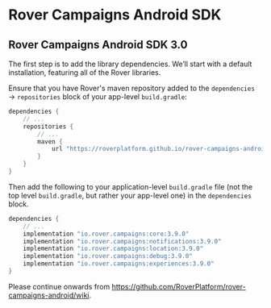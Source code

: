 # Rover Campaigns Android SDK

## Rover Campaigns Android SDK 3.0

The first step is to add the library dependencies. We’ll start with a default
installation, featuring all of the Rover libraries.

Ensure that you have Rover's maven repository added to the `dependencies` →
`repositories` block of your app-level `build.gradle`:

```groovy
dependencies {
    // ...
    repositories {
        // ...
        maven {
            url "https://roverplatform.github.io/rover-campaigns-android/maven"
        }
    }
}
```

Then add the following to your application-level `build.gradle` file (not the
top level `build.gradle`, but rather your app-level one) in the `dependencies`
block.

```groovy
dependencies {
    // ...
    implementation "io.rover.campaigns:core:3.9.0"
    implementation "io.rover.campaigns:notifications:3.9.0"
    implementation "io.rover.campaigns:location:3.9.0"
    implementation "io.rover.campaigns:debug:3.9.0"
    implementation "io.rover.campaigns:experiences:3.9.0"
}
```

Please continue onwards from https://github.com/RoverPlatform/rover-campaigns-android/wiki.
